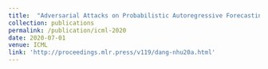 ```yaml
---
title:  "Adversarial Attacks on Probabilistic Autoregressive Forecasting Models"
collection: publications
permalink: /publication/icml-2020
date: 2020-07-01
venue: ICML
link: 'http://proceedings.mlr.press/v119/dang-nhu20a.html'
---
```



